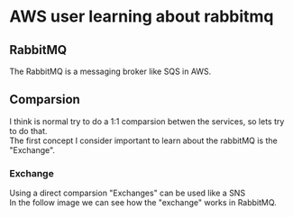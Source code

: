 # AWS user learning about rabbitmq 


## RabbitMQ
  The RabbitMQ is a messaging broker like SQS in AWS.   



## Comparsion
  I think is normal try to do a 1:1 comparsion betwen the services, so lets try to do that.  
  The first concept I consider important to learn about the rabbitMQ is the "Exchange".  

### Exchange
  Using a direct comparsion "Exchanges" can be used like a SNS   
  In the follow image we can see how the "exchange" works in RabbitMQ.   



